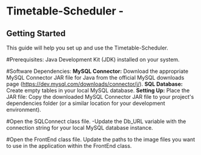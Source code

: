 <h1>Timetable-Scheduler -</h1><h2>Getting Started</h2>
This guide will help you set up and use the Timetable-Scheduler.

#Prerequisites: 
Java Development Kit (JDK) installed on your system.

#Software Dependencies:
**MySQL Connector:** Download the appropriate MySQL Connector JAR file for Java from the official MySQL downloads page (https://dev.mysql.com/downloads/connector/j/).
**SQL Database:** Create empty tables in your local MySQL database.
**Setting Up:** Place the JAR file: Copy the downloaded MySQL Connector JAR file to your project's dependencies folder (or a similar location for your development environment).

#Open the SQLConnect class file.
-Update the Db_URL variable with the connection string for your local MySQL database instance.

#Open the FrontEnd class file.
Update the paths to the image files you want to use in the application within the FrontEnd class.
